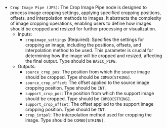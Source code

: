 - `Crop Image Pipe (JPS)`: The Crop Image Pipe node is designed to process image cropping settings, applying specified cropping positions, offsets, and interpolation methods to images. It abstracts the complexity of image cropping operations, enabling users to define how images should be cropped and resized for further processing or visualization.
    - Inputs:
        - `cropimage_settings` (Required): Specifies the settings for cropping an image, including the positions, offsets, and interpolation method to be used. This parameter is crucial for determining how the image will be cropped and resized, affecting the final output. Type should be `BASIC_PIPE`.
    - Outputs:
        - `source_crop_pos`: The position from which the source image should be cropped. Type should be `COMBO[STRING]`.
        - `source_crop_offset`: The offset applied to the source image cropping position. Type should be `INT`.
        - `support_crop_pos`: The position from which the support image should be cropped. Type should be `COMBO[STRING]`.
        - `support_crop_offset`: The offset applied to the support image cropping position. Type should be `INT`.
        - `crop_intpol`: The interpolation method used for cropping the image. Type should be `COMBO[STRING]`.
